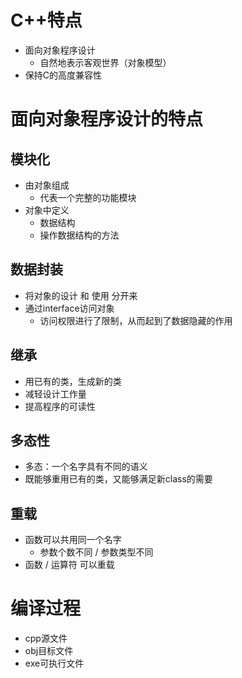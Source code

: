 # C++特点

- 面向对象程序设计
  - 自然地表示客观世界（对象模型）
- 保持C的高度兼容性

# 面向对象程序设计的特点

## 模块化

- 由对象组成
  - 代表一个完整的功能模块
- 对象中定义
  - 数据结构
  - 操作数据结构的方法

## 数据封装

- 将对象的设计 和 使用 分开来
- 通过interface访问对象
  - 访问权限进行了限制，从而起到了数据隐藏的作用

## 继承

- 用已有的类，生成新的类
- 减轻设计工作量
- 提高程序的可读性

## 多态性

- 多态：一个名字具有不同的语义
- 既能够重用已有的类，又能够满足新class的需要

## 重载

- 函数可以共用同一个名字
  - 参数个数不同 / 参数类型不同
- 函数 / 运算符 可以重载

# 编译过程

- cpp源文件
- obj目标文件
- exe可执行文件

